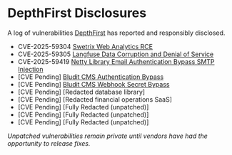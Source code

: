 # DepthFirst Disclosures
A log of vulnerabilities [DepthFirst](https://www.depthfirst.com/) has reported and responsibly disclosed.  

* CVE-2025-59304 [Swetrix Web Analytics RCE](https://github.com/Swetrix/swetrix/pull/397](https://www.depthfirst.com/post/anatomy-of-an-automated-patch-fixing-a-file-upload-rce-cve-2025-59304))
* CVE-2025-59305 [Langfuse Data Corruption and Denial of Service](https://www.depthfirst.com/post/how-an-authorization-flaw-reveals-a-common-security-blind-spot-cve-2025-59305-case-study) 
* CVE-2025-59419 [Netty Library Email Authentication Bypass SMTP Injection](https://www.depthfirst.com/post/our-ai-agent-found-a-netty-zero-day-that-bypasses-email-authentication-the-story-of-cve-2025-59419)
* [CVE Pending] [Bludit CMS Authentication Bypass](https://github.com/bludit/bludit/pull/1616)
* [CVE Pending] [Bludit CMS Webhook Secret Bypass](https://github.com/bludit/bludit/pull/1617)
* [CVE Pending] [Redacted database library]
* [CVE Pending] [Redacted financial operations SaaS]
* [CVE Pending] [Fully Redacted (unpatched)]
* [CVE Pending] [Fully Redacted (unpatched)]
* [CVE Pending] [Fully Redacted (unpatched)]

_Unpatched vulnerabilities remain private until vendors have had the opportunity to release fixes._
